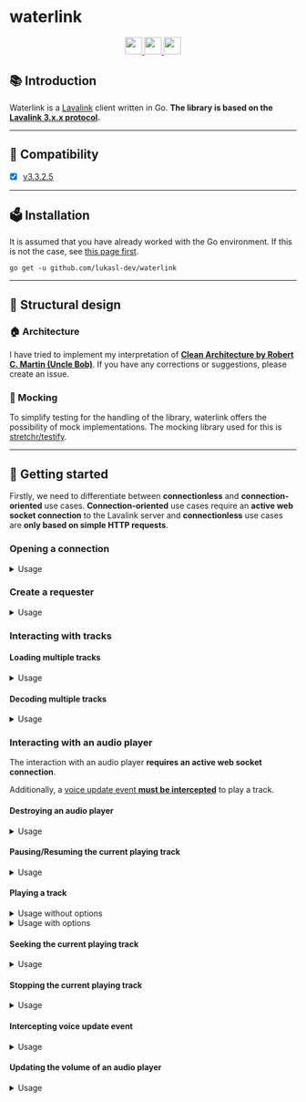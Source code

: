 # waterlink

<div align="center">
  <a href="https://golang.org/">
    <img
      src="https://img.shields.io/badge/Written%20in-Go-%23EF4041?style=for-the-badge"
      height="30"
    />
  </a>
  <a href="https://pkg.go.dev/github.com/lukasl-dev/waterlink">
    <img
      src="https://img.shields.io/badge/godoc-reference-5272B4.svg?style=for-the-badge"
      height="30"
    />
  </a>
  <a href="https://goreportcard.com/report/github.com/lukasl-dev/waterlink">
    <img
      src="https://goreportcard.com/badge/github.com/lukasl-dev/waterlink?style=for-the-badge"
      height="30"
    />
  </a>
</div>

## :books: Introduction

Waterlink is a [Lavalink](https://github.com/freyacodes/Lavalink) client written in Go. **The library is based on
the [Lavalink 3.x.x protocol](https://github.com/freyacodes/Lavalink/blob/master/IMPLEMENTATION.md).**

---

## :mag_right: Compatibility

- [x] [v3.3.2.5](https://github.com/freyacodes/Lavalink/releases/tag/3.3.2.5)

---

## :ballot_box: Installation

It is assumed that you have already worked with the Go environment. If this is not the case,
see [this page first](https://golang.org/doc/install).

```shell
go get -u github.com/lukasl-dev/waterlink
```

---

## :art: Structural design

### :house: Architecture

I have tried to implement my interpretation of [**Clean Architecture by Robert C. Martin (Uncle
Bob)**](https://blog.cleancoder.com/uncle-bob/2012/08/13/the-clean-architecture.html). If you have any corrections or
suggestions, please create an issue.

### :mosquito: Mocking

To simplify testing for the handling of the library, waterlink offers the possibility of mock implementations. The
mocking library used for this is [stretchr/testify](https://github.com/stretchr/testify).

---

## :bamboo: Getting started

Firstly, we need to differentiate between **connectionless** and **connection-oriented** use cases. **Connection-oriented** use cases require an **active web socket connection** to the Lavalink server and **connectionless** use cases are **only based on simple HTTP requests**.

### Opening a connection

<details>
  <summary>Usage</summary>
  <p>
  
  ```go
  package main
  
  import (
    "context"
    "net/url"
  
    "github.com/lukasl-dev/waterlink"
  )
  
  var (
    host = url.URL{                // TODO: adjust
      Scheme: "ws",
      Host:   "localhost:2333",
    }
    passphrase = "youshallnotpass" // TODO: adjust
  )
  
  func main() {
    opts := waterlink.NewConnectOptions().WithPassphrase(passphrase)
    conn, err := waterlink.Connect(context.TODO(), host, opts)
    if err != nil {
      // TODO: handle error
      return
    }
    // TODO: use conn
  }
  ```

  </p>
</details>

### Create a requester

<details>
  <summary>Usage</summary>
  <p>
  
  ```go
  package main
  
  import (
    "net/url"
  
    "github.com/lukasl-dev/waterlink"
  )
  
  var (
    host = url.URL{                // TODO: adjust
      Scheme: "http",
      Host:   "localhost:2333",
    }
    passphrase = "youshallnotpass" // TODO: adjust
  )
  
  func main() {
    opts := waterlink.NewRequesterOptions().WithPassphrase(passphrase)
    req := waterlink.NewRequester(host, opts)
    // TODO: use req
  }
  ```

  </p>
</details>

### Interacting with tracks

#### Loading multiple tracks

<details>
  <summary>Usage</summary>
  <p>
  
  ```go
  package main

  import (
    "github.com/lukasl-dev/waterlink"
  )

  var (
    req        waterlink.Requester                             // TODO: create req
    identifier = "https://www.youtube.com/watch?v=dQw4w9WgXcQ" // TODO: adjust
  )

  func main() {
    resp, err := req.LoadTracks(identifier)
    if err != nil {
      // TODO: handle error
      return
    }
    // TODO: use resp
  }
  ```

  </p>
</details>

#### Decoding multiple tracks

<details>
  <summary>Usage</summary>
  <p>
  
  ```go
  package main
  
  import (
    "github.com/lukasl-dev/waterlink"
  )
  
  var (
    req      waterlink.Requester // TODO: create req
    trackIDs []string            // TODO: define trackIDs
  )
  
  func main() {
    tracks, err := req.DecodeTracks(trackIDs...)
    if err != nil {
      // handle error
      return
    }
    // TODO: use tracks
  }
  ```

  </p>
</details>

### Interacting with an audio player

The interaction with an audio player **requires an active web socket connection**.

Additionally, a [voice update event **must be intercepted**](#intercepting-voice-update-event) to play a track.

#### Destroying an audio player

<details>
  <summary>Usage</summary>
  <p>

  ```go
  package main
  
  import "github.com/lukasl-dev/waterlink"
  
  var (
    conn    waterlink.Connection // TODO: open conn
    guildID uint                 // TODO: define guildID
  )
  
  func main() {
    if err := conn.Destroy(guildID); err != nil {
      // TODO: handle error
    }
  }
  ```

  </p>
</details>

#### Pausing/Resuming the current playing track

<details>
  <summary>Usage</summary>
  <p>

  ```go
  package main
  
  import "github.com/lukasl-dev/waterlink"
  
  var (
    conn    waterlink.Connection // TODO: open conn
    guildID uint                 // TODO: define guildID
    paused  bool                 // TODO: define paused
  )
  
  func main() {
    if err := conn.SetPaused(guildID, paused); err != nil {
      // TODO: handle error
    }
  }
  ```

  </p>
</details>

#### Playing a track

<details>
  <summary>Usage without options</summary>
  <p>

  ```go
  package main
  
  import (
    "github.com/lukasl-dev/waterlink"
  )
  
  var (
    conn    waterlink.Connection // TODO: open conn
    guildID uint                 // TODO: define guildID
    trackID string               // TODO: load trackID
  )
  
  func main() {
    if err := conn.Play(guildID, trackID); err != nil {
      // TODO: handle error
    }
  }
  ```

  </p>
</details>

<details>
  <summary>Usage with options</summary>
  <p>

  ```go
  package main
  
  import (
    "github.com/lukasl-dev/waterlink"
    "github.com/lukasl-dev/waterlink/usecase/play"
  )
  
  var (
    conn    waterlink.Connection // TODO: open conn
    guildID uint                 // TODO: define guildID
    trackID string               // TODO: load trackID
    volume  uint                 // TODO: define volume
  )
  
  func main() {
    opts := play.NewOptions().WithVolume(volume) // more options available
    if err := conn.Play(guildID, trackID, opts); err != nil {
      // TODO: handle error
    }
  }
  ```

  </p>
</details>

#### Seeking the current playing track

<details>
  <summary>Usage</summary>
  <p>

  ```go
  package main
  
  import (
    "github.com/lukasl-dev/waterlink"
  )
  
  var (
    conn     waterlink.Connection // TODO: open conn
    guildID  uint                 // TODO: define guildID
    position uint                 // TODO: define position
  )
  
  func main() {
    if err := conn.Seek(guildID, position); err != nil {
      // TODO: handle error
    }
  }

  ```

  </p>
</details>

#### Stopping the current playing track

<details>
  <summary>Usage</summary>
  <p>

  ```go
  package main
  
  import (
    "github.com/lukasl-dev/waterlink"
  )
  
  var (
    conn    waterlink.Connection // TODO: open conn
    guildID uint                 // TODO: define guildID
  )
  
  func main() {
    if err := conn.Stop(guildID); err != nil {
      // TODO: handle error
    }
  }
  ```

  </p>
</details>

#### Intercepting voice update event

<details>
  <summary>Usage</summary>
  <p>

  ```go
  package main
  
  import (
    "github.com/lukasl-dev/waterlink"
  )
  
  var (
    conn      waterlink.Connection // TODO: open conn
    guildID   uint                 // TODO: define guildID
    sessionID string               // TODO: define sessionID
    token     string               // TODO: define token
    endpoint  string               // TODO: define endpoint
  )
  
  func main() {
    if err := conn.UpdateVoice(guildID, sessionID, token, endpoint); err != nil {
      // TODO: handle error
    }
  }
  ```

  </p>
</details>

#### Updating the volume of an audio player

<details>
  <summary>Usage</summary>
  <p>

  ```go
  package main
  
  import (
    "github.com/lukasl-dev/waterlink"
  )
  
  var (
    conn    waterlink.Connection // TODO: open conn
    guildID uint                 // TODO: define guildID
    volume  uint                 // TODO: define volume
  )
  
  func main() {
    if err := conn.UpdateVolume(guildID, volume); err != nil {
      // TODO: handle error
    }
  }
  ```

  </p>
</details>

